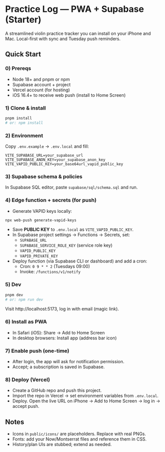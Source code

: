 # Practice Log — PWA + Supabase (Starter)

A streamlined violin practice tracker you can install on your iPhone and Mac. Local-first with sync and Tuesday push reminders.

## Quick Start

### 0) Prereqs
- Node 18+ and pnpm or npm
- Supabase account + project
- Vercel account (for hosting)
- iOS 16.4+ to receive web push (install to Home Screen)

### 1) Clone & install
```bash
pnpm install
# or: npm install
```

### 2) Environment
Copy `.env.example` → `.env.local` and fill:
```
VITE_SUPABASE_URL=your_supabase_url
VITE_SUPABASE_ANON_KEY=your_supabase_anon_key
VITE_VAPID_PUBLIC_KEY=your_base64url_vapid_public_key
```

### 3) Supabase schema & policies
In Supabase SQL editor, paste `supabase/sql/schema.sql` and run.

### 4) Edge function + secrets (for push)
- Generate VAPID keys locally:
```bash
npx web-push generate-vapid-keys
```
- Save **PUBLIC KEY** to `.env.local` as `VITE_VAPID_PUBLIC_KEY`.
- In Supabase project settings → Functions → Secrets, set:
  - `SUPABASE_URL`
  - `SUPABASE_SERVICE_ROLE_KEY` (service role key)
  - `VAPID_PUBLIC_KEY`
  - `VAPID_PRIVATE_KEY`
- Deploy function (via Supabase CLI or dashboard) and add a cron:
  - Cron: `0 9 * * 2` (Tuesdays 09:00)
  - Invoke: `/functions/v1/notify`

### 5) Dev
```bash
pnpm dev
# or: npm run dev
```
Visit http://localhost:5173, log in with email (magic link).

### 6) Install as PWA
- In Safari (iOS): Share → Add to Home Screen
- In desktop browsers: Install app (address bar icon)

### 7) Enable push (one-time)
- After login, the app will ask for notification permission.
- Accept; a subscription is saved in Supabase.

### 8) Deploy (Vercel)
- Create a GitHub repo and push this project.
- Import the repo in Vercel → set environment variables from `.env.local`.
- Deploy. Open the live URL on iPhone → Add to Home Screen → log in → accept push.

## Notes
- Icons in `public/icons/` are placeholders. Replace with real PNGs.
- Fonts: add your Now/Montserrat files and reference them in CSS.
- History/plan UIs are stubbed; extend as needed.
